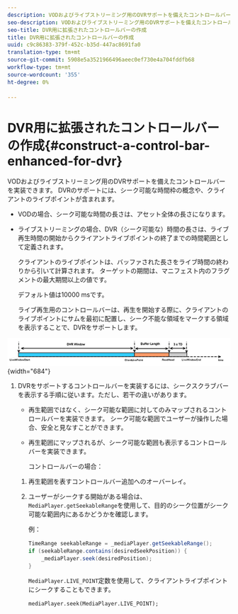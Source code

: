 ```yaml
---
description: VODおよびライブストリーミング用のDVRサポートを備えたコントロールバーを実装できます。 DVRのサポートには、シーク可能な時間枠の概念や、クライアントのライブポイントが含まれます。
seo-description: VODおよびライブストリーミング用のDVRサポートを備えたコントロールバーを実装できます。 DVRのサポートには、シーク可能な時間枠の概念や、クライアントのライブポイントが含まれます。
seo-title: DVR用に拡張されたコントロールバーの作成
title: DVR用に拡張されたコントロールバーの作成
uuid: c9c86383-379f-452c-b35d-447ac8691fa0
translation-type: tm+mt
source-git-commit: 5908e5a3521966496aeec0ef730e4a704fddfb68
workflow-type: tm+mt
source-wordcount: '355'
ht-degree: 0%

---
```



# DVR用に拡張されたコントロールバーの作成{#construct-a-control-bar-enhanced-for-dvr}

VODおよびライブストリーミング用のDVRサポートを備えたコントロールバーを実装できます。 DVRのサポートには、シーク可能な時間枠の概念や、クライアントのライブポイントが含まれます。

* VODの場合、シーク可能な時間の長さは、アセット全体の長さになります。
* ライブストリーミングの場合、DVR（シーク可能な）時間の長さは、ライブ再生時間の開始からクライアントライブポイントの終了までの時間範囲として定義されます。

   クライアントのライブポイントは、バッファされた長さをライブ時間の終わりから引いて計算されます。 ターゲットの期間は、マニフェスト内のフラグメントの最大期間以上の値です。

   デフォルト値は10000 msです。

   ライブ再生用のコントロールバーは、再生を開始する際に、クライアントのライブポイントにサムを最初に配置し、シーク不能な領域をマークする領域を表示することで、DVRをサポートします。

<!--<a id="fig_37A39A28BA714BA5A2C461357ED5BD41"></a>-->

![](assets/dvr-window.PNG){width=&quot;684&quot;}

1. DVRをサポートするコントロールバーを実装するには、シークスクラブバーを表示する手順に従います。ただし、若干の違いがあります。

   * 再生範囲ではなく、シーク可能な範囲に対してのみマップされるコントロールバーを実装できます。 シーク可能な範囲でユーザーが操作した場合、安全と見なすことができます。
   * 再生範囲にマップされるが、シーク可能な範囲も表示するコントロールバーを実装できます。

      コントロールバーの場合：
   1. 再生範囲を表すコントロールバー追加へのオーバーレイ。
   1. ユーザーがシークする開始がある場合は、`MediaPlayer.getSeekableRange`を使用して、目的のシーク位置がシーク可能な範囲内にあるかどうかを確認します。

      例：

      ```java
      TimeRange seekableRange = _mediaPlayer.getSeekableRange(); 
      if (seekableRange.contains(desiredSeekPosition)) { 
          _mediaPlayer.seek(desiredPosition); 
      }
      ```

      `MediaPlayer.LIVE_POINT`定数を使用して、クライアントライブポイントにシークすることもできます。

      ```
      mediaPlayer.seek(MediaPlayer.LIVE_POINT);
      ```
